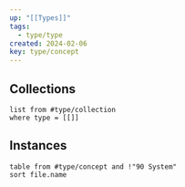 ```yaml
---
up: "[[Types]]"
tags:
  - type/type
created: 2024-02-06
key: type/concept
---
```

## Collections
```dataview
list from #type/collection 
where type = [[]]
```
## Instances
```dataview
table from #type/concept and !"90 System"
sort file.name
```

